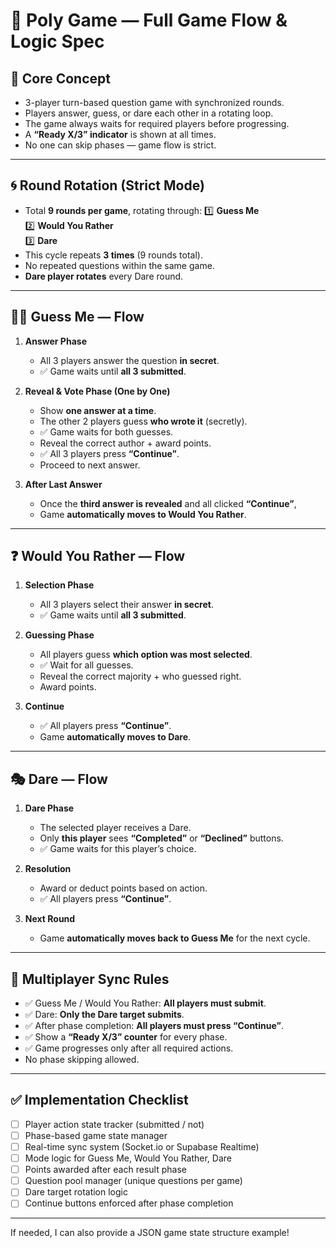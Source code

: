 # 💖 Poly Game — Full Game Flow & Logic Spec

## 🎯 Core Concept

- 3-player turn-based question game with synchronized rounds.
- Players answer, guess, or dare each other in a rotating loop.
- The game always waits for required players before progressing.
- A **“Ready X/3” indicator** is shown at all times.
- No one can skip phases — game flow is strict.

---

## 🌀 Round Rotation (Strict Mode)

- Total **9 rounds per game**, rotating through:
  1️⃣ **Guess Me**  
  2️⃣ **Would You Rather**  
  3️⃣ **Dare**
- This cycle repeats **3 times** (9 rounds total).
- No repeated questions within the same game.
- **Dare player rotates** every Dare round.

---

## 🕵️‍♂️ Guess Me — Flow

1. **Answer Phase**

   - All 3 players answer the question **in secret**.
   - ✅ Game waits until **all 3 submitted**.

2. **Reveal & Vote Phase (One by One)**
   - Show **one answer at a time**.
   - The other 2 players guess **who wrote it** (secretly).
   - ✅ Game waits for both guesses.
   - Reveal the correct author + award points.
   - ✅ All 3 players press **“Continue”**.
   - Proceed to next answer.
3. **After Last Answer**
   - Once the **third answer is revealed** and all clicked **“Continue”**,
   - Game **automatically moves to Would You Rather**.

---

## ❓ Would You Rather — Flow

1. **Selection Phase**

   - All 3 players select their answer **in secret**.
   - ✅ Game waits until **all 3 submitted**.

2. **Guessing Phase**

   - All players guess **which option was most selected**.
   - ✅ Wait for all guesses.
   - Reveal the correct majority + who guessed right.
   - Award points.

3. **Continue**
   - ✅ All players press **“Continue”**.
   - Game **automatically moves to Dare**.

---

## 🎭 Dare — Flow

1. **Dare Phase**

   - The selected player receives a Dare.
   - Only **this player** sees **“Completed”** or **“Declined”** buttons.
   - ✅ Game waits for this player’s choice.

2. **Resolution**

   - Award or deduct points based on action.
   - ✅ All players press **“Continue”**.

3. **Next Round**
   - Game **automatically moves back to Guess Me** for the next cycle.

---

## 🔄 Multiplayer Sync Rules

- ✅ Guess Me / Would You Rather: **All players must submit**.
- ✅ Dare: **Only the Dare target submits**.
- ✅ After phase completion: **All players must press “Continue”**.
- ✅ Show a **“Ready X/3” counter** for every phase.
- ✅ Game progresses only after all required actions.
- No phase skipping allowed.

---

## ✅ Implementation Checklist

- [ ] Player action state tracker (submitted / not)
- [ ] Phase-based game state manager
- [ ] Real-time sync system (Socket.io or Supabase Realtime)
- [ ] Mode logic for Guess Me, Would You Rather, Dare
- [ ] Points awarded after each result phase
- [ ] Question pool manager (unique questions per game)
- [ ] Dare target rotation logic
- [ ] Continue buttons enforced after phase completion

---

If needed, I can also provide a JSON game state structure example!
